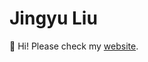 
# Jingyu Liu

👋 Hi! Please check my [website](https://jingyu6.github.io). 

<!---
[![Gmail Badge](https://img.shields.io/badge/-email-red?style=flat&logo=Gmail&logoColor=white)](mailto:liujingyu@student.ethz.ch)
[![LinkedIn Badge](https://img.shields.io/badge/-linkedin-blue?style=flat&logo=Linkedin&logoColor=white)](https://www.linkedin.com/in/jingyu6)
[![Google Scholar](https://img.shields.io/badge/-google%20scholar-brightgreen)](https://scholar.google.com/citations?user=jidrykQAAAAJ&hl=en&authuser=1)


## Bio
Jingyu is currently a second and last year master student at [ETH Zurich](https://ethz.ch/en.html). During the master's, he spent a year at Meta as an AI resident working on LLMs (long context and code gen models) and 3D computer vision. He holds a bachelor degree in CS with honors from [NYU](https://www.nyu.edu/). Before the master's, he spent a gap year working on building search engines at [Bytedance](https://www.bytedance.com/en/) as a machine learning engineer. 

Current research interests:
- LLMs training and inference efficiency
- Long context LLMs
- Deep learning systems

## Research
(* denotes equal contribution)

- [4] [Effective Long-Context Scaling of Foundation Models](https://arxiv.org/abs/2309.16039)

  _Meta AI_

  Wenhan Xiong*, <ins>Jingyu Liu*</ins>, Igor Molybog, Hejia Zhang, Prajjwal Bhargava, Rui Hou, Louis Martin, Rashi Rungta, Karthik Abinav Sankararaman, Barlas Oğuz, Madian Khabsa, Han Fang, Yashar Mehdad, Sharan Narang, Kshitiz Malik, Angela Fan, Shruti Bhosale, Sergey Edunov, Mike Lewis, Sinong Wang, Hao Ma

- [3] [Code Llama: Open Foundation Models for Code](https://arxiv.org/abs/2308.12950)

  _Meta AI_

  Baptiste Rozière*, Jonas Gehring*, Fabian Gloeckle*, Sten Sootla*, Itai Gat, Xiaoqing Ellen Tan, Yossi Adi, <ins>Jingyu Liu</ins>, Tal Remez, Jérémy Rapin, Artyom Kozhevnikov, Ivan Evtimov, Joanna Bitton, Manish Bhatt, Cristian Canton Ferrer, Aaron Grattafiori, Wenhan Xiong, Alexandre Défossez, Jade Copet, Faisal Azhar, Hugo Touvron, Louis Martin, Nicolas Usunier, Thomas Scialom, Gabriel Synnaeve*

- [2] [CLIP-Layout: Style-Consistent Indoor Scene Synthesis with Semantic Furniture Embedding](https://arxiv.org/abs/2303.03565)

  _preprint_
  
  <ins>Jingyu Liu</ins>, Wenhan Xiong, Ian Jones, Yixin Nie, Anchit Gupta, Barlas Oğuz
  
- [1] [Text-guided 3D Human Generation from 2D Collections](https://arxiv.org/abs/2305.14312)

  _Findings of EMNLP 2023_
  
  Tsu-Jui Fu, Wenhan Xiong, Yixin Nie, <ins>Jingyu Liu</ins>, Barlas Oğuz, William Yang Wang

## Projects
Listed are the ones related to reinforcement learning
* [Robust Conservative Offline Q-Learning with Gaussian Processes](https://github.com/Jingyu6/CQGP)
* [Deep Q-Learning with Backward SARSA](https://github.com/Jingyu6/DQBS)
---!>
